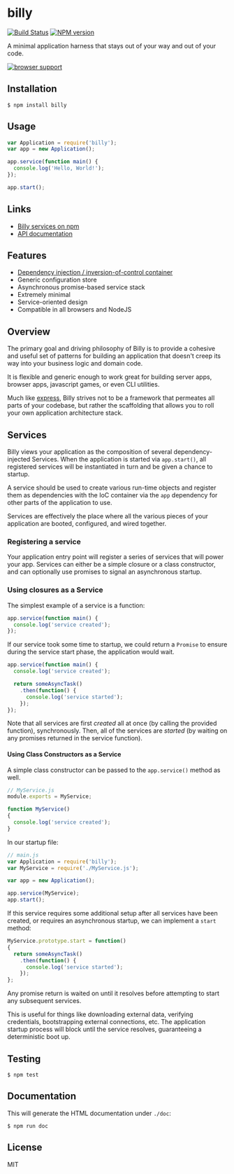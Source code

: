 # billy

[![Build Status](https://travis-ci.org/bvalosek/billy.png?branch=master)](https://travis-ci.org/bvalosek/billy)
[![NPM version](https://badge.fury.io/js/billy.png)](http://badge.fury.io/js/billy)

A minimal application harness that stays out of your way and out of your code.

[![browser support](https://ci.testling.com/bvalosek/billy.png)](https://ci.testling.com/bvalosek/billy)

## Installation

```
$ npm install billy
```

## Usage

```javascript
var Application = require('billy');
var app = new Application();

app.service(function main() {
  console.log('Hello, World!');
});

app.start();
```

## Links

* [Billy services on npm](https://www.npmjs.org/browse/keyword/billy-service)
* [API documentation](http://docs.billy.technology)

## Features

* [Dependency injection / inversion-of-control container](https://github.com/bvalosek/sack)
* Generic configuration store
* Asynchronous promise-based service stack
* Extremely minimal
* Service-oriented design
* Compatible in all browsers and NodeJS

## Overview

The primary goal and driving philosophy of Billy is to provide a cohesive and
useful set of patterns for building an application that doesn't creep its way
into your business logic and domain code.

It is flexible and generic enough to work great for building server apps,
browser apps, javascript games, or even CLI utilities.

Much like [express](https://github.com/visionmedia/express), Billy strives not
to be a framework that permeates all parts of your codebase, but rather the
scaffolding that allows you to roll your own application architecture stack.

## Services

Billy views your application as the composition of several dependency-injected
Services. When the application is started via `app.start()`, all registered
services will be instantiated in turn and be given a chance to startup.

A service should be used to create various run-time objects and register them
as dependencies with the IoC container via the `app` dependency for other parts
of the application to use.

Services are effectively the place where all the various pieces of your
application are booted, configured, and wired together.

### Registering a service

Your application entry point will register a series of services that will power
your app. Services can either be a simple closure or a class constructor, and
can optionally use promises to signal an asynchronous startup.

### Using closures as a Service

The simplest example of a service is a function:

```javascript
app.service(function main() {
  console.log('service created');
});
```

If our service took some time to startup, we could return a `Promise` to ensure
during the service start phase, the application would wait.

```javascript
app.service(function main() {
  console.log('service created');

  return someAsyncTask()
    .then(function() {
      console.log('service started');
    });
});
```

Note that all services are first *created* all at once (by calling the provided
function), synchronously. Then, all of the services are *started* (by waiting
on any promises returned in the service function).

#### Using Class Constructors as a Service

A simple class constructor can be passed to the `app.service()` method as well.

```javascript
// MyService.js
module.exports = MyService;

function MyService()
{
  console.log('service created');
}
```

In our startup file:

```javascript
// main.js
var Application = require('billy');
var MyService = require('./MyService.js');

var app = new Application();

app.service(MyService);
app.start();
```

If this service requires some additional setup after all services have been
created, or requires an asynchronous startup, we can implement a `start`
method:

```javascript
MyService.prototype.start = function()
{
  return someAsyncTask()
    .then(function() {
      console.log('service started');
    });
};
```

Any promise return is waited on until it resolves before attempting to start
any subsequent services.

This is useful for things like downloading external data, verifying
credentials, bootstrapping external connections, etc. The application startup
process will block until the service resolves, guaranteeing a deterministic
boot up.

## Testing

```
$ npm test
```

## Documentation

This will generate the HTML documentation under `./doc`:

```
$ npm run doc
```

## License

MIT
